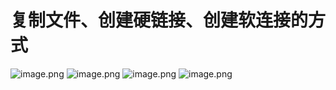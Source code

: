 # 复制文件、创建硬链接、创建软连接的方式
![image.png](https://upload-images.jianshu.io/upload_images/2050205-e8ef2ec1709eeda4.png?imageMogr2/auto-orient/strip%7CimageView2/2/w/1240)
![image.png](https://upload-images.jianshu.io/upload_images/2050205-f13d678f3ab1ed7f.png?imageMogr2/auto-orient/strip%7CimageView2/2/w/1240)
![image.png](https://upload-images.jianshu.io/upload_images/2050205-de9268c5e33ba8fc.png?imageMogr2/auto-orient/strip%7CimageView2/2/w/1240)
![image.png](https://upload-images.jianshu.io/upload_images/2050205-95fbf22e01712db8.png?imageMogr2/auto-orient/strip%7CimageView2/2/w/1240)